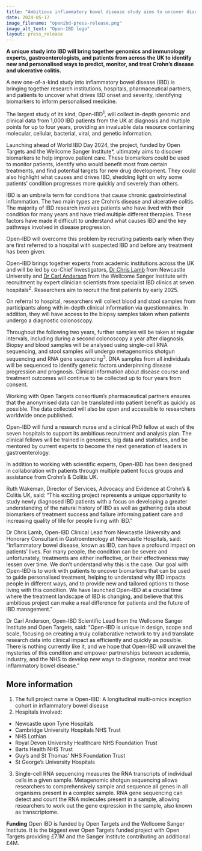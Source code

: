 ```yaml
---
title: "Ambitious inflammatory bowel disease study aims to uncover disease biomarkers for personalised medicine"
date: 2024-05-17
image_filename: "openibd-press-release.png"
image_alt_text: "Open-IBD logo"
layout: press_release
---
```

**A unique study into IBD will bring together genomics and immunology experts, gastroenterologists, and patients from across the UK to identify new and personalised ways to predict, monitor, and treat Crohn’s disease and ulcerative colitis.**

A new one-of-a-kind study into inflammatory bowel disease (IBD) is bringing together research institutions, hospitals, pharmaceutical partners, and patients to uncover what drives IBD onset and severity, identifying biomarkers to inform personalised medicine.

The largest study of its kind, Open-IBD<sup>1</sup>, will collect in-depth genomic and clinical data from 1,000 IBD patients from the UK at diagnosis and multiple points for up to four years, providing an invaluable data resource containing molecular, cellular, bacterial, viral, and genetic information.

Launching ahead of World IBD Day 2024, the project, funded by Open Targets and the Wellcome Sanger Institute*, ultimately aims to discover biomarkers to help improve patient care. These biomarkers could be used to monitor patients, identify who would benefit most from certain treatments, and find potential targets for new drug development. They could also highlight what causes and drives IBD, shedding light on why some patients’ condition progresses more quickly and severely than others.

IBD is an umbrella term for conditions that cause chronic gastrointestinal inflammation. The two main types are Crohn’s disease and ulcerative colitis. The majority of IBD research involves patients who have lived with their condition for many years and have tried multiple different therapies. These factors have made it difficult to understand what causes IBD and the key pathways involved in disease progression.

Open-IBD will overcome this problem by recruiting patients early when they are first referred to a hospital with suspected IBD and before any treatment has been given.

Open-IBD brings together experts from academic institutions across the UK and will be led by co-Chief Investigators, <a href="https://www.ncl.ac.uk/medical-sciences/people/profile/christopherlamb.html">Dr Chris Lamb</a> from Newcastle University and <a href="https://www.sanger.ac.uk/person/anderson-carl/">Dr Carl Anderson</a> from the Wellcome Sanger Institute with recruitment by expert clinician scientists from specialist IBD clinics at seven hospitals<sup>2</sup>. Researchers aim to recruit the first patients by early 2025.

On referral to hospital, researchers will collect blood and stool samples from participants along with in-depth clinical information via questionnaires. In addition, they will have access to the biopsy samples taken when patients undergo a diagnostic colonoscopy.

Throughout the following two years, further samples will be taken at regular intervals, including during a second colonoscopy a year after diagnosis. Biopsy and blood samples will be analysed using single-cell RNA sequencing, and stool samples will undergo metagenomics shotgun sequencing and RNA gene sequencing<sup>3</sup>. DNA samples from all individuals will be sequenced to identify genetic factors underpinning disease progression and prognosis. Clinical information about disease course and treatment outcomes will continue to be collected up to four years from consent.

Working with Open Targets consortium’s pharmaceutical partners ensures that the anonymised data can be translated into patient benefit as quickly as possible. The data collected will also be open and accessible to researchers worldwide once published.

Open-IBD will fund a research nurse and a clinical PhD fellow at each of the seven hospitals to support its ambitious recruitment and analysis plan. The clinical fellows will be trained in genomics, big data and statistics, and be mentored by current experts to become the next generation of leaders in gastroenterology.

In addition to working with scientific experts, Open-IBD has been designed in collaboration with patients through multiple patient focus groups and assistance from Crohn’s & Colitis UK.

Ruth Wakeman, Director of Services, Advocacy and Evidence at Crohn’s & Colitis UK, said: “This exciting project represents a unique opportunity to study newly diagnosed IBD patients with a focus on developing a greater understanding of the natural history of IBD as well as gathering data about biomarkers of treatment success and failure informing patient care and increasing quality of life for people living with IBD.”

Dr Chris Lamb, Open-IBD Clinical Lead from Newcastle University and Honorary Consultant in Gastroenterology at Newcastle Hospitals, said: “Inflammatory bowel disease, known as IBD, can have a profound impact on patients’ lives. For many people, the condition can be severe and unfortunately, treatments are either ineffective, or their effectiveness may lessen over time. We don’t understand why this is the case. Our goal with Open-IBD is to work with patients to uncover biomarkers that can be used to guide personalised treatment, helping to understand why IBD impacts people in different ways, and to provide new and tailored options to those living with this condition. We have launched Open-IBD at a crucial time where the treatment landscape of IBD is changing, and believe that this ambitious project can make a real difference for patients and the future of IBD management.”

Dr Carl Anderson, Open-IBD Scientific Lead from the Wellcome Sanger Institute and Open Targets, said: “Open-IBD is unique in design, scope and scale, focusing on creating a truly collaborative network to try and translate research data into clinical impact as efficiently and quickly as possible. There is nothing currently like it, and we hope that Open-IBD will unravel the mysteries of this condition and empower partnerships between academia, industry, and the NHS to develop new ways to diagnose, monitor and treat inflammatory bowel disease.”   


## More information   

1. The full project name is Open-IBD: A longitudinal multi-omics inception cohort in inflammatory bowel disease
2. Hospitals involved:
- Newcastle upon Tyne Hospitals
- Cambridge University Hospitals NHS Trust
- NHS Lothian
- Royal Devon University Healthcare NHS Foundation Trust
- Barts Health NHS Trust
- Guy’s and St Thomas’ NHS Foundation Trust
- St George’s University Hospitals   

3. Single-cell RNA sequencing measures the RNA transcripts of individual cells in a given sample. Metagenomic shotgun sequencing allows researchers to comprehensively sample and sequence all genes in all organisms present in a complex sample. RNA gene sequencing can detect and count the RNA molecules present in a sample, allowing researchers to work out the gene expression in the sample, also known as transcriptome.


**Funding**
Open IBD is funded by Open Targets and the Wellcome Sanger Institute. It is the biggest ever Open Targets funded project with Open Targets providing £7.1M and the Sanger Institute contributing an additional £4M.
